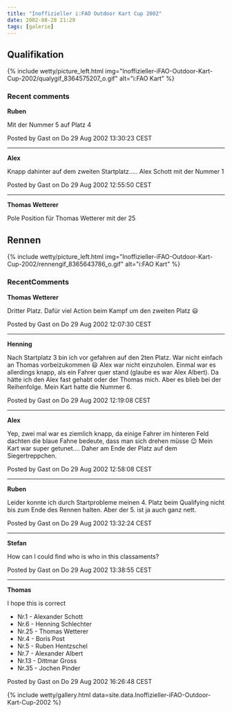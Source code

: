 ```yaml
---
title: "Inoffizieller i:FAO Outdoor Kart Cup 2002"
date: 2002-08-28 21:29
tags: [galerie]
---
```


## Qualifikation

{% include wetty/picture_left.html img="Inoffizieller-iFAO-Outdoor-Kart-Cup-2002/qualygif_8364575207_o.gif" alt="i:FAO Kart" %}


### Recent comments

**Ruben**

Mit der Nummer 5 auf Platz 4

Posted by Gast on Do 29 Aug 2002 13:30:23 CEST

----

**Alex**

Knapp dahinter auf dem zweiten Startplatz..... Alex Schott mit der Nummer 1

Posted by Gast on Do 29 Aug 2002 12:55:50 CEST

----

**Thomas Wetterer**

Pole Position für Thomas Wetterer mit der 25 

## Rennen

{% include wetty/picture_left.html img="Inoffizieller-iFAO-Outdoor-Kart-Cup-2002/rennengif_8365643786_o.gif" alt="i:FAO Kart" %}


### RecentComments

**Thomas Wetterer**

Dritter Platz. Dafür viel Action beim Kampf um den zweiten Platz :smiley:

Posted by Gast on Do 29 Aug 2002 12:07:30 CEST

----

**Henning**

Nach Startplatz 3 bin ich vor gefahren auf den 2ten Platz. War nicht einfach an Thomas vorbeizukommen :smiley: Alex war nicht einzuholen. Einmal war es allerdings knapp, als ein Fahrer quer stand (glaube es war Alex Albert). Da hätte ich den Alex fast gehabt oder der Thomas mich. Aber es blieb bei der Reihenfolge. Mein Kart hatte die Nummer 6.

Posted by Gast on Do 29 Aug 2002 12:19:08 CEST

----

**Alex**

Yep, zwei mal war es ziemlich knapp, da einige Fahrer im hinteren Feld dachten die blaue Fahne bedeute, dass man sich drehen müsse :wink:
Mein Kart war super getunet.... Daher am Ende der Platz auf dem Siegertreppchen.

Posted by Gast on Do 29 Aug 2002 12:58:08 CEST

----

**Ruben**

Leider konnte ich durch Startprobleme meinen 4. Platz beim Qualifying nicht bis zum Ende des Rennen halten. Aber der 5. ist ja auch ganz nett.

Posted by Gast on Do 29 Aug 2002 13:32:24 CEST

----

**Stefan**

How can I could find who is who in this classaments?

Posted by Gast on Do 29 Aug 2002 13:38:55 CEST

----

**Thomas**

I hope this is correct 

* Nr.1 - Alexander Schott 
* Nr.6 - Henning Schlechter 
* Nr.25 - Thomas Wetterer 
* Nr.4 - Boris Post
* Nr.5 - Ruben Hentzschel 
* Nr.7 - Alexander Albert 
* Nr.13 - Dittmar Gross 
* Nr.35 - Jochen Pinder

Posted by Gast on Do 29 Aug 2002 16:26:48 CEST

{% include wetty/gallery.html data=site.data.Inoffizieller-iFAO-Outdoor-Kart-Cup-2002 %}